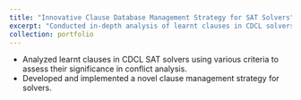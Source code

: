 ```yaml
---
title: "Innovative Clause Database Management Strategy for SAT Solvers"
excerpt: "Conducted in-depth analysis of learnt clauses in CDCL solvers and Developed advanced techniques in clause database management, leading to enhanced solver efficiency.<br/><img src='/images/sat2.png' width='450' height='280' >"
collection: portfolio
---
```


- Analyzed learnt clauses in CDCL SAT solvers using various criteria to assess their significance in conflict analysis.
- Developed and implemented a novel clause management strategy for solvers.
